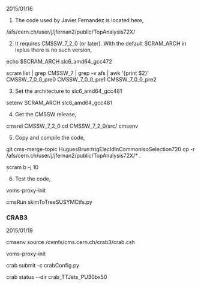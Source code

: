 2015/01/16

1. The code used by Javier Fernandez is located here,

/afs/cern.ch/user/j/jfernan2/public/TopAnalysis72X/

2. It requires CMSSW_7_2_0 (or later). With the default
SCRAM_ARCH in lxplus there is no such version,

echo $SCRAM_ARCH
slc6_amd64_gcc472

scram list | grep CMSSW_7 | grep -v afs | awk '{print $2}'
CMSSW_7_0_0_pre0
CMSSW_7_0_0_pre1
CMSSW_7_0_0_pre2

3. Set the architecture to slc6_amd64_gcc481

setenv SCRAM_ARCH slc6_amd64_gcc481

4. Get the CMSSW release,

cmsrel CMSSW_7_2_0
cd CMSSW_7_2_0/src/
cmsenv

5. Copy and compile the code,

git cms-merge-topic HuguesBrun:trigElecIdInCommonIsoSelection720
cp -r /afs/cern.ch/user/j/jfernan2/public/TopAnalysis72X/* .

scram b -j 10

6. Test the code,

voms-proxy-init

cmsRun skimToTreeSUSYMCtfs.py


### CRAB3 ###

2015/01/19

cmsenv
source /cvmfs/cms.cern.ch/crab3/crab.csh

voms-proxy-init

crab submit -c crabConfig.py

crab status --dir crab_TTJets_PU30bx50


